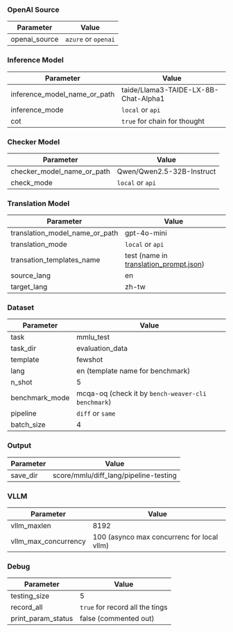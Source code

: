 ### OpenAI Source

| Parameter       | Value                                                     |
|-----------------|-----------------------------------------------------------|
| openai_source   | `azure` or `openai`                                       |

### Inference Model

| Parameter                      | Value                                      |
|--------------------------------|--------------------------------------------|
| inference_model_name_or_path   | taide/Llama3-TAIDE-LX-8B-Chat-Alpha1       |
| inference_mode                 | `local` or `api`                           |
| cot                            | `true` for chain for thought               |

### Checker Model

| Parameter                      | Value                                      |
|--------------------------------|--------------------------------------------|
| checker_model_name_or_path     | Qwen/Qwen2.5-32B-Instruct                  |
| check_mode                     | `local` or `api`                           |

### Translation Model

| Parameter                      | Value                                      |
|--------------------------------|--------------------------------------------|
| translation_model_name_or_path | gpt-4o-mini                                |
| translation_mode               | `local` or `api`                           |
| transation_templates_name      | test (name in [translation_prompt.json](../prompt/translation_prompt.json))     |
| source_lang                    | en                                         |
| target_lang                    | zh-tw                                      |

### Dataset

| Parameter                      | Value                                      |
|--------------------------------|--------------------------------------------|
| task                           | mmlu_test                                  |
| task_dir                       | evaluation_data                            |
| template                       | fewshot                                    |
| lang                           | en (template name for benchmark)           |
| n_shot                         | 5                                          |
| benchmark_mode                 | mcqa-oq (check it by `bench-weaver-cli benchmark`) |
| pipeline                       | `diff` or `same`                           |
| batch_size                     | 4                                          |

### Output

| Parameter                      | Value                                      |
|--------------------------------|--------------------------------------------|
| save_dir                       | score/mmlu/diff_lang/pipeline-testing      |

### VLLM

| Parameter                      | Value                                      |
|--------------------------------|--------------------------------------------|
| vllm_maxlen                    | 8192                                       |
| vllm_max_concurrency           | 100 (asynco max concurrenc for local vllm) |

### Debug

| Parameter                      | Value                                      |
|--------------------------------|--------------------------------------------|
| testing_size                   | 5                                          |
| record_all                     | `true` for record all the tings            |
| print_param_status             | false (commented out)                      |
